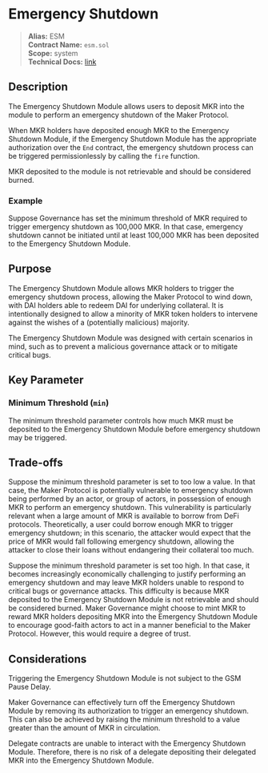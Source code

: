 # Emergency Shutdown

>**Alias:** ESM  
>**Contract Name:** `esm.sol`  
>**Scope:** system  
>**Technical Docs:** [link](https://docs.makerdao.com/smart-contract-modules/shutdown/emergency-shutdown-module)

## Description

The Emergency Shutdown Module allows users to deposit MKR into the module to perform an emergency shutdown of the Maker Protocol.

When MKR holders have deposited enough MKR to the Emergency Shutdown Module, if the Emergency Shutdown Module has the appropriate authorization over the `End` contract, the emergency shutdown process can be triggered permissionlessly by calling the `fire` function.

MKR deposited to the module is not retrievable and should be considered burned.

### Example

Suppose Governance has set the minimum threshold of MKR required to trigger emergency shutdown as 100,000 MKR. In that case, emergency shutdown cannot be initiated until at least 100,000 MKR has been deposited to the Emergency Shutdown Module.

## Purpose

The Emergency Shutdown Module allows MKR holders to trigger the emergency shutdown process, allowing the Maker Protocol to wind down, with DAI holders able to redeem DAI for underlying collateral. It is intentionally designed to allow a minority of MKR token holders to intervene against the wishes of a (potentially malicious) majority.

The Emergency Shutdown Module was designed with certain scenarios in mind, such as to prevent a malicious governance attack or to mitigate critical bugs.

## Key Parameter

### Minimum Threshold (`min`)

The minimum threshold parameter controls how much MKR must be deposited to the Emergency Shutdown Module before emergency shutdown may be triggered.

## Trade-offs

Suppose the minimum threshold parameter is set to too low a value. In that case, the Maker Protocol is potentially vulnerable to emergency shutdown being performed by an actor, or group of actors, in possession of enough MKR to perform an emergency shutdown. This vulnerability is particularly relevant when a large amount of MKR is available to borrow from DeFi protocols. Theoretically, a user could borrow enough MKR to trigger emergency shutdown; in this scenario, the attacker would expect that the price of MKR would fall following emergency shutdown, allowing the attacker to close their loans without endangering their collateral too much.

Suppose the minimum threshold parameter is set too high. In that case, it becomes increasingly economically challenging to justify performing an emergency shutdown and may leave MKR holders unable to respond to critical bugs or governance attacks. This difficulty is because MKR deposited to the Emergency Shutdown Module is not retrievable and should be considered burned. Maker Governance might choose to mint MKR to reward MKR holders depositing MKR into the Emergency Shutdown Module to encourage good-faith actors to act in a manner beneficial to the Maker Protocol. However, this would require a degree of trust.

## Considerations

Triggering the Emergency Shutdown Module is not subject to the GSM Pause Delay.

Maker Governance can effectively turn off the Emergency Shutdown Module by removing its authorization to trigger an emergency shutdown. This can also be achieved by raising the minimum threshold to a value greater than the amount of MKR in circulation.

Delegate contracts are unable to interact with the Emergency Shutdown Module. Therefore, there is no risk of a delegate depositing their delegated MKR into the Emergency Shutdown Module.
